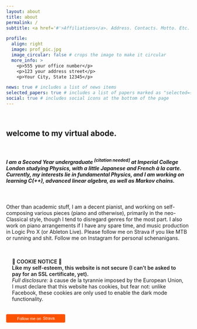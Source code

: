 ```yaml
---
layout: about
title: about
permalink: /
subtitle: <a href='#'>Affiliations</a>. Address. Contacts. Motto. Etc.

profile:
  align: right
  image: prof_pic.jpg
  image_circular: false # crops the image to make it circular
  more_info: >
    <p>555 your office number</p>
    <p>123 your address street</p>
    <p>Your City, State 12345</p>

news: true # includes a list of news items
selected_papers: true # includes a list of papers marked as "selected={true}"
social: true # includes social icons at the bottom of the page
---
```


<br />

## <a class="wow fadeIn" data-wow-delay="0.5s">welcome to my virtual abode.</a>

<br />

##### <a class="wow fadeIn" data-wow-delay="0.5s">I am a Second Year undergraduate <sup>[citation needed]</sup>  at Imperial College London studying Physics, with a little Japanese and French *à la carte.* Currently, my interests lie in fundamental Physics, and I am working on learning C(++), advanced linear algebra, as well as Markov chains.</a>

<br />

<a class="wow fadeIn" data-wow-delay="1s">Other than academic stuff, I am a decent pianist, and working on self-composing various pieces (piano and otherwise), primarily in the neo-Classical style, though I tend to disregard genres for the most part. I also work on piano arrangements if I have any spare time, and music production in Logic Pro X (or Ableton Live). Please follow me on Strava if you like MTB or running and shit. Follow me on Instagram for personal schenanigans.</a>

<br />

<div class="card mt-3 wow fadeIn" data-wow-delay="1s" style="padding: 1rem;">
  <div class="wow fadeIn" data-wow-delay="1.1s"><b style="font-weight:600!important;">🍪 COOKIE NOTICE 🍪</b></div>
  <div class="wow fadeIn" data-wow-delay="1.2s"><b style="font-weight:600!important;">Like my self-esteem, this website is not secure (I can't be asked to pay for an SSL certificate, yet).</b> 
  <br />
  <i>Full disclosure:</i> à cause de la tyrannie imposed by the European Union, I must declare that this website has cookies, but fear not: unlike Facebook, these cookies are only used to enable the dark mode functionality.</div>
</div>



<br />

<a style="display:inline-block;background-color:#FC5200;color:#fff;padding:5px 10px 5px 30px;font-size:11px;font-family:Helvetica, Arial, sans-serif;white-space:nowrap;text-decoration:none;background-repeat:no-repeat;background-position:10px center;border-radius:3px;background-image:url('https://badges.strava.com/logo-strava-echelon.png')" href='https://strava.com/athletes/26800960' target="_clean" class="wow fadeIn" data-wow-delay="1.5s">
  Follow me on
  <img src='https://badges.strava.com/logo-strava.png' alt='Strava' style='margin-left:2px;vertical-align:text-bottom' height=13 width=51 />
</a>

<br />
